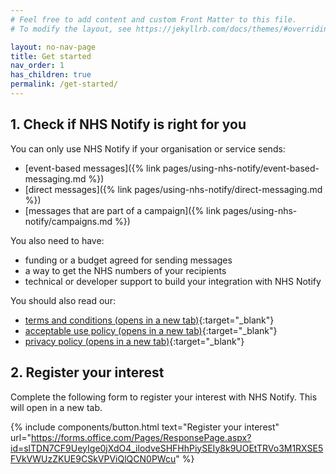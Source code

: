 ```yaml
---
# Feel free to add content and custom Front Matter to this file.
# To modify the layout, see https://jekyllrb.com/docs/themes/#overriding-theme-defaults

layout: no-nav-page
title: Get started
nav_order: 1
has_children: true
permalink: /get-started/
---
```


## 1. Check if NHS Notify is right for you

You can only use NHS Notify if your organisation or service sends:

- [event-based messages]({% link pages/using-nhs-notify/event-based-messaging.md %})
- [direct messages]({% link pages/using-nhs-notify/direct-messaging.md %})
- [messages that are part of a campaign]({% link pages/using-nhs-notify/campaigns.md %})

You also need to have:

- funding or a budget agreed for sending messages
- a way to get the NHS numbers of your recipients
- technical or developer support to build your integration with NHS Notify

You should also read our:

- [terms and conditions (opens in a new tab)](https://digital.nhs.uk/services/nhs-notify/terms-and-conditions){:target="\_blank"}
- [acceptable use policy (opens in a new tab)](https://digital.nhs.uk/services/nhs-notify/acceptable-use-policy){:target="\_blank"}
- [privacy policy (opens in a new tab)](https://digital.nhs.uk/services/nhs-notify/transparency-notice){:target="\_blank"}

## 2. Register your interest

Complete the following form to register your interest with NHS Notify. This will open in a new tab.

{% include components/button.html
    text="Register your interest"
    url="https://forms.office.com/Pages/ResponsePage.aspx?id=slTDN7CF9UeyIge0jXdO4_ilodveSHFHhPiySEIy8k9UOEtTRVo3M1RXSE5FVkVWUzZKUE9CSkVPViQlQCN0PWcu"
%}
